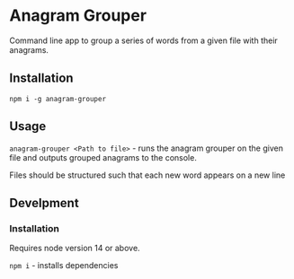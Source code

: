 # Anagram Grouper

Command line app to group a series of words from a given file with their anagrams.

## Installation
`npm i -g anagram-grouper`

## Usage
`anagram-grouper <Path to file>` - runs the anagram grouper on the given file and outputs grouped anagrams to the console.

Files should be structured such that each new word appears on a new line

## Develpment

### Installation
Requires node version 14 or above.

`npm i` - installs dependencies